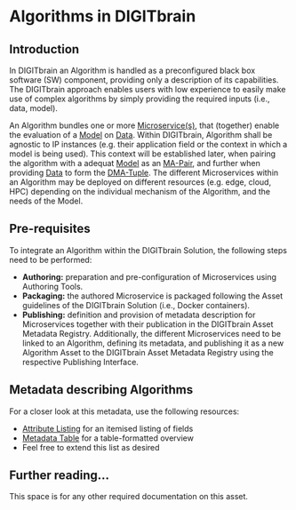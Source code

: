 # Algorithms in DIGITbrain

## Introduction

In DIGITbrain an Algorithm is handled as a preconfigured black box
software (SW) component, providing only a description of its capabilities.
The DIGITbrain approach enables users with low experience to easily make
use of complex algorithms by simply providing the required inputs
(i.e., data, model).

An Algorithm bundles one or more [Microservice(s)](microservice.md), that (together)
enable the evaluation of a [Model](model.md) on [Data](data.md).
Within DIGITbrain, Algorithm shall be agnostic to IP instances (e.g. their application
field or the context in which a model is being used). This context will be established
later, when pairing the algorithm with a adequat [Model](model.md) as an [MA-Pair](ma_pair.md),
and further when providing [Data](data.md) to form the [DMA-Tuple](dma_tuple.md).
The different Microservices within an Algorithm may be deployed on different resources
(e.g. edge, cloud, HPC) depending on the individual mechanism of the Algorithm, and the
needs of the Model.

## Pre-requisites

To integrate an Algorithm within the DIGITbrain Solution, the following steps need to be performed:

- **Authoring:** preparation and pre-configuration of Microservices using Authoring Tools.
- **Packaging:** the authored Microservice is packaged following the Asset guidelines of the DIGITbrain Solution (i.e., Docker containers).
- **Publishing:** definition and provision of metadata description for Microservices together with their publication in the DIGITbrain Asset Metadata Registry. Additionally, the different Microservices need to be linked to an Algorithm, defining its metadata, and publishing it as a new Algorithm Asset to the DIGITbrain Asset Metadata Registry using the respective Publishing Interface.

## Metadata describing Algorithms

For a closer look at this metadata, use the following resources:

- [Attribute Listing](/attributes/algorithm) for an itemised listing of fields
- [Metadata Table](/tables/algorithm) for a table-formatted overview
- Feel free to extend this list as desired

## Further reading...

This space is for any other required documentation on this asset.